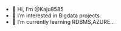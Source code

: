 - 👋 Hi, I’m @Kaju8585
- 👀 I’m interested in Bigdata projects.
- 🌱 I’m currently learning RDBMS,AZURE...


<!---
Kaju8585/Kaju8585 is a ✨ special ✨ repository because its `README.md` (this file) appears on your GitHub profile.
You can click the Preview link to take a look at your changes.
--->
